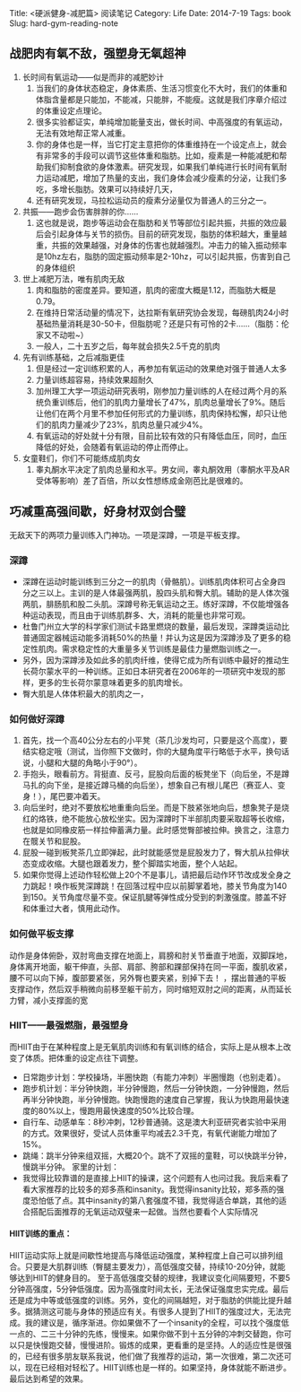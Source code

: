 Title: <硬派健身-减肥篇> 阅读笔记
Category: Life
Date: 2014-7-19
Tags: book
Slug: hard-gym-reading-note

## 战肥肉有氧不敌，强塑身无氧超神
1. 长时间有氧运动——似是而非的减肥妙计
    1. 当我们的身体状态稳定，身体素质、生活习惯变化不大时，我们的体重和体脂含量都是只能加，不能减，只能胖，不能瘦。这就是我们序章介绍过的体重设定点理论。
    2. 很多实验都证实，单纯增加能量支出，做长时间、中高强度的有氧运动，无法有效地帮正常人减重。
    3. 你的身体也是一样，当它打定主意把你的体重维持在一个设定点上，就会有非常多的手段可以调节这些体重和脂肪。比如，瘦素是一种能减肥和帮助我们抑制食欲的身体激素。研究发现，如果我们单纯进行长时间有氧耐力运动减肥，增加了热量的支出，我们身体会减少瘦素的分泌，让我们多吃，多增长脂肪。效果可以持续好几天，
    4. 还有研究发现，马拉松运动员的瘦素分泌量仅为普通人的三分之一。
2. 共振——跑步会伤害胖胖的你……
    1. 这也就是说，跑步等运动会在脂肪和关节等部位引起共振，共振的效应最后会引起身体与关节的损伤。目前的研究发现，脂肪的体积越大，重量越重，共振的效果越强，对身体的伤害也就越强烈。冲击力的输入振动频率是10hz左右，脂肪的固定振动频率是2-10hz，可以引起共振，伤害到自己的身体组织
3. 世上减肥万法，唯有肌肉无敌
    1. 肉和脂肪的密度差异。要知道，肌肉的密度大概是1.12，而脂肪大概是0.79。
    2. 在维持日常活动量的情况下，达拉斯有氧研究协会发现，每磅肌肉24小时基础热量消耗是30-50卡，但脂肪呢？还是只有可怜的2卡……（脂肪：伦家又不动啦~）
    3. 一般人，二十五岁之后，每年就会损失2.5千克的肌肉
4. 先有训练基础，之后减脂更佳
    1. 但是经过一定训练积累的人，再参加有氧运动的效果绝对强于普通人太多
    2. 力量训练超容易，持续效果超耐久
    3. 加州理工大学一项运动研究表明，刚参加力量训练的人在经过两个月的系统负重训练后，他们的肌肉力量增长了47%，肌肉总量增长了9%。随后让他们在两个月里不参加任何形式的力量训练，肌肉保持松懈，却只让他们的肌肉力量减少了23%，肌肉总量只减少4%。
    4. 有氧运动的好处就十分有限，目前比较有效的只有降低血压，同时，血压降低的好处，会随着有氧运动的停止而停止。
5. 女童鞋们，你们不可能练成肌肉女
    1. 睾丸酮水平决定了肌肉总量和水平。男女间，睾丸酮效用（睾酮水平及AR受体等影响）差了百倍，所以女性想练成金刚芭比是很难的。

## 巧减重高强间歇，好身材双剑合璧
无敌天下的两项力量训练入门神功。一项是深蹲，一项是平板支撑。

### 深蹲
* 深蹲在运动时能训练到三分之一的肌肉（骨骼肌）。训练肌肉体积可占全身四分之三以上。主训的是人体最强两肌，股四头肌和臀大肌。辅助的是人体次强两肌，腓肠肌和股二头肌。深蹲号称无氧运动之王。练好深蹲，不仅能增强各种运动表现，而且由于训练肌群多、大，消耗的能量也非常可观。
* 杜鲁门州立大学的科学家们测试卡路里燃烧的数量，最后发现，深蹲类运动比普通固定器械运动能多消耗50%的热量！并认为这是因为深蹲涉及了更多的稳定性肌肉。需求稳定性的大重量多关节训练是最佳力量燃脂训练之一。
* 另外，因为深蹲涉及如此多的肌肉纤维，使得它成为所有训练中最好的推动生长荷尔蒙水平的一种训练。正如日本研究者在2006年的一项研究中发现的那样，更多的生长荷尔蒙意味着更多的肌肉增长。
* 臀大肌是人体体积最大的肌肉之一，
### 如何做好深蹲
1. 首先，找一个高40公分左右的小平凳（茶几沙发均可，只要是这个高度），要结实稳定哦（测试，当你照下文做时，你的大腿角度平行略低于水平，换句话说，小腿和大腿的角略小于90°）。
2. 手抱头，眼看前方。背挺直、反弓，屁股向后面的板凳坐下（向后坐，不是蹲马扎的向下坐，是接近蹲马桶的向后坐），想象自己有根儿尾巴（赛亚人、变身！），尾巴要冲着天。
3. 向后坐时，绝对不要放松地重重向后坐。而是下肢紧张地向后，想象凳子是烧红的烙铁，绝不能放心放松坐实。因为深蹲时下半部肌肉要采取超等长收缩，也就是如同橡皮筋一样拉伸蓄满力量。此时感觉臀部被拉伸。换言之，注意力在髋关节和屁股。
4. 屁股一碰到板凳茶几立即弹起，此时就能感觉是屁股发力了，臀大肌从拉伸状态变成收缩。大腿也跟着发力，整个脚踏实地面，整个人站起。
5. 如果你觉得上述动作轻松做上20个不是事儿，请把最后动作环节改成发全身之力跳起！唤作板凳深蹲跳！在回落过程中应以前脚掌着地，膝关节角度为140到150。关节角度尽量不变。保证肌腱等弹性成分受到的刺激强度。膝盖不好和体重过大者，慎用此动作。
### 如何做平板支撑
动作是身体俯卧，双肘弯曲支撑在地面上，肩膀和肘关节垂直于地面，双脚踩地，身体离开地面，躯干伸直，头部、肩部、胯部和踝部保持在同一平面，腹肌收紧，腰不可以向下掉，腹部要紧张，另外臀也要夹紧，别掉下去！
，摆出普通的平板支撑动作，然后双手稍微向前移至躯干前方，同时缩短双肘之间的距离，从而延长力臂，减小支撑面的宽
### HIIT——最强燃脂，最强塑身
而HIIT由于在某种程度上是无氧肌肉训练和有氧训练的结合，实际上是从根本上改变了体质。把体重的设定点往下调整。

* 日常跑步计划：学校操场，半圈快跑（有能力冲刺）半圈慢跑（也别走着）。
* 跑步机计划：半分钟快跑，半分钟慢跑，然后一分钟快跑，一分钟慢跑，然后再半分钟快跑，半分钟慢跑。快跑慢跑的速度自己掌握，我认为快跑用最快速度的80%以上，慢跑用最快速度的50%比较合理。
* 自行车、动感单车：8秒冲刺，12秒普通骑。这是澳大利亚研究者实验中采用的方式。效果很好，受试人员体重平均减去2.3千克，有氧代谢能力增加了15%。
* 跳绳：跳半分钟来组双摇，大概20个。跳不了双摇的童鞋，可以快跳半分钟，慢跳半分钟。
家里的计划：
* 我觉得比较靠谱的是直接上HIIT的操课，这个问题有人也问过我。我后来看了看大家推荐的比较多的郑多燕和insanity。我觉得insanity比较，郑多燕的强度恐怕低了点。其中insanity的第八套强度不错，我觉得适合单跳，其他的适合搭配后面推荐的无氧运动双璧来一起做。当然也要看个人实际情况

#### HIIT训练的重点：
HIIT运动实际上就是间歇性地提高与降低运动强度，某种程度上自己可以排列组合。只要是大肌群训练（臀腿主要发力），高低强度交替，持续10-20分钟，就能够达到HIIT的健身目的。
至于高低强度交替的规律，我建议变化间隔要短，不要5分钟高强度，5分钟低强度。因为高强度时间太长，无法保证强度忠实完成。最后还是成为中等或低强度的训练。另外，变化的间隔越短，对于脂肪的供能比提升越多。据猜测这可能与身体的预适应有关。有很多人提到了HIIT的强度过大，无法完成。我的建议是，循序渐进。你如果做不了一个insanity的全程，可以找个强度低一点的、二三十分钟的先练，慢慢来。如果你做不到十五分钟的冲刺交替跑，你可以只是快慢跑交替，慢慢进阶。锻炼的成果，更看重的是坚持。人的适应性是很强的，已经有很多朋友联系我说，他们做了我推荐的运动，第一次很难，第二次还可以，现在已经相对轻松了。HIIT训练也是一样的。如果坚持，身体就能不断进步。最后达到希望的效果。
